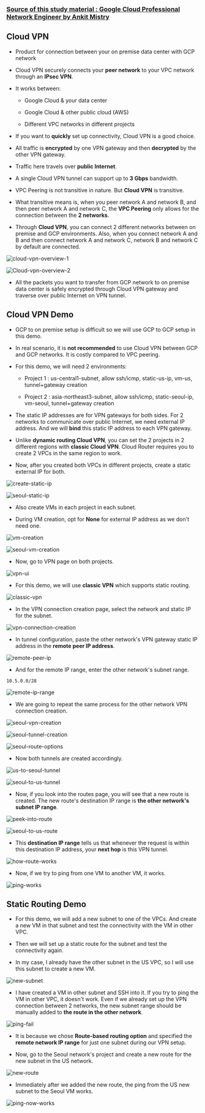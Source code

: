 ### [Source of this study material : Google Cloud Professional Network Engineer by Ankit Mistry](https://www.udemy.com/course/google-cloud-networking/)


## Cloud VPN 

- Product for connection between your on premise data center with GCP network


- Cloud VPN securely connects your **peer network** to your VPC network through an **IPsec VPN**.


- It works between:

  - Google Cloud & your data center

  - Google Cloud & other public cloud (AWS)

  - Different VPC networks in different projects


- If you want to **quickly** set up connectivity, Cloud VPN is a good choice.


- All traffic is **encrypted** by one VPN gateway and then **decrypted** by the other VPN gateway.


- Traffic here travels over **public Internet**.


- A single Cloud VPN tunnel can support up to **3 Gbps** bandwidth.


- VPC Peering is not transitive in nature. But **Cloud VPN** is transitive.


- What transitive means is, when you peer network A and network B, and then peer network A and network C, the **VPC Peering** only allows for the connection between the **2 networks**.


- Through **Cloud VPN**, you can connect 2 different networks between on premise and GCP environments. Also, when you connect network A and B and then connect network A and network C, network B and network C by default are connected.


![cloud-vpn-overview-1](/GCP_pictures/Study-logs/cloud-vpn/cloud-vpn-overview1.PNG "Cloud VPN Overview 1")


![Cloud-vpn-overview-2](/GCP_pictures/Study-logs/cloud-vpn/cloud-vpn-overview2.PNG "Cloud VPN Overview 2")


- All the packets you want to transfer from GCP network to on premise data center is safely encrypted through Cloud VPN gateway and traverse over public Internet on VPN tunnel.



## Cloud VPN Demo

- GCP to on premise setup is difficult so we will use GCP to GCP setup in this demo.


- In real scenario, it is **not recommended** to use Cloud VPN between GCP and GCP networks. It is costly compared to VPC peering.


- For this demo, we will need 2 environments:

  - Project 1 : us-central1-subnet, allow ssh/icmp, static-us-ip, vm-us, tunnel+gateway creation

  - Project 2 : asia-northeast3-subnet, allow ssh/icmp, static-seoul-ip, vm-seoul, tunnel+gateway creation


- The static IP addresses are for VPN gateways for both sides. For 2 networks to communicate over public Internet, we need external IP address. And we will **bind** this static IP address to each VPN gateway.


- Unlike **dynamic routing Cloud VPN**, you can set the 2 projects in 2 different regions with **classic Cloud VPN**. Cloud Router requires you to create 2 VPCs in the same region to work.


- Now, after you created both VPCs in different projects, create a static external IP for both.


![create-static-ip](/GCP_pictures/Study-logs/cloud-vpn/us-static-ip.PNG "US static IP")


![seoul-static-ip](/GCP_pictures/Study-logs/cloud-vpn/seoul-static-ip.PNG "Seoul static IP")


- Also create VMs in each project in each subnet.


- During VM creation, opt for **None** for external IP address as we don't need one.


![vm-creation](/GCP_pictures/Study-logs/cloud-vpn/vm-creation.PNG "US vm creation")


![seoul-vm-creation](/GCP_pictures/Study-logs/cloud-vpn/seoul-vm-creation.PNG "Seoul vm creation")


- Now, go to VPN page on both projects.


![vpn-ui](/GCP_pictures/Study-logs/cloud-vpn/vpn-ui.PNG "VPN UI")


- For this demo, we will use **classic VPN** which supports static routing.


![classic-vpn](/GCP_pictures/Study-logs/cloud-vpn/classic-vpn.PNG "Classic VPN")


- In the VPN connection creation page, select the network and static IP for the subnet.


![vpn-connection-creation](/GCP_pictures/Study-logs/cloud-vpn/vpn-connection-creation.PNG "VPN connection creation")


- In tunnel configuration, paste the other network's VPN gateway static IP address in the **remote peer IP address**.


![remote-peer-ip](/GCP_pictures/Study-logs/cloud-vpn/remote-peer-ip.PNG "Remote peer IP address")


- And for the remote IP range, enter the other network's subnet range.


```
10.5.0.0/28
```


![remote-ip-range](/GCP_pictures/Study-logs/cloud-vpn/remote-network-ip.PNG "Remote network IP")


- We are going to repeat the same process for the other network VPN connection creation.


![seoul-vpn-creation](/GCP_pictures/Study-logs/cloud-vpn/seoul-vpn-creation.PNG "Seoul VPN creation")


![seoul-tunnel-creation](/GCP_pictures/Study-logs/cloud-vpn/seoul-tunnel-creation.PNG "Seoul tunnel creation")


![seoul-route-options](/GCP_pictures/Study-logs/cloud-vpn/seoul-route-options.PNG "Seoul routing options")


- Now both tunnels are created accordingly.


![us-to-seoul-tunnel](/GCP_pictures/Study-logs/cloud-vpn/us-to-seoul-tunnel.PNG "US to Seoul tunnel")


![seoul-to-us-tunnel](/GCP_pictures/Study-logs/cloud-vpn/seoul-to-us-tunnel.PNG "Seoul to US tunnel")


- Now, if you look into the routes page, you will see that a new route is created. The new route's destination IP range is **the other network's subnet IP range**.


![peek-into-route](/GCP_pictures/Study-logs/cloud-vpn/peek-into-routes.PNG "Peek into routes")


![seoul-to-us-route](/GCP_pictures/Study-logs/cloud-vpn/seoul-to-us-route.PNG "Seoul to US route")


- This **destination IP range** tells us that whenever the request is within this destination IP address, your **next hop** is this VPN tunnel.


![how-route-works](/GCP_pictures/Study-logs/cloud-vpn/how-route-works.PNG "How route works")


- Now, if we try to ping from one VM to another VM, it works.


![ping-works](/GCP_pictures/Study-logs/cloud-vpn/ping-works.PNG "Ping works")



## Static Routing Demo

- For this demo, we will add a new subnet to one of the VPCs. And create a new VM in that subnet and test the connectivity with the VM in other VPC.


- Then we will set up a static route for the subnet and test the connectivity again.


- In my case, I already have the other subnet in the US VPC, so I will use this subnet to create a new VM.


![new-subnet](/GCP_pictures/Study-logs/cloud-vpn/new-subnet.PNG "New subnet")


- I have created a VM in other subnet and SSH into it. If you try to ping the VM in other VPC, it doesn't work. Even if we already set up the VPN connection between 2 networks, the new subnet range should be manually added to **the route in the other network**.


![ping-fail](/GCP_pictures/Study-logs/cloud-vpn/ping-fail.PNG "Ping fails")


- It is because we chose **Route-based routing option** and specified the **remote network IP range** for just one subnet during our VPN setup.


- Now, go to the Seoul network's project and create a new route for the new subnet in the US network.


![new-route](/GCP_pictures/Study-logs/cloud-vpn/add-new-route.PNG "Add new route")


- Immediately after we added the new route, the ping from the US new subnet to the Seoul VM works.


![ping-now-works](/GCP_pictures/Study-logs/cloud-vpn/ping-now-works.PNG "Ping now works")










